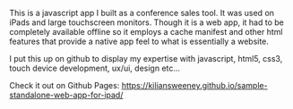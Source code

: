 This is a javascript app I built as a conference sales tool. It was used on iPads and large touchscreen monitors. Though it is a web app, it had to be completely available offline so it employs a cache manifest and other html features that provide a native app feel to what is essentially a website.

I put this up on github to display my expertise with javascript, html5, css3, touch device development, ux/ui, design etc...

Check it out on Github Pages:
https://kiliansweeney.github.io/sample-standalone-web-app-for-ipad/
